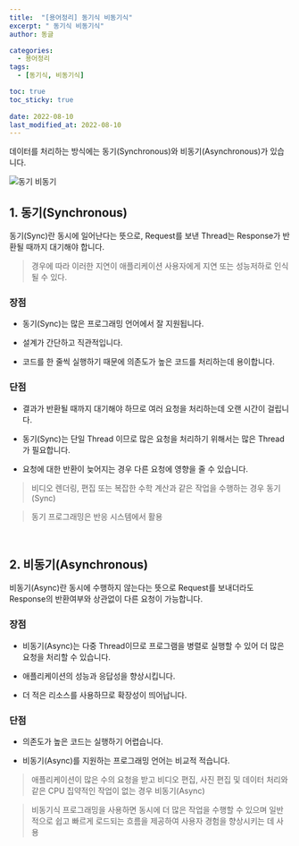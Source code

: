 ```yaml
---
title:  "[용어정리] 동기식 비동기식"
excerpt: " 동기식 비동기식"
author: 동글

categories:
  - 용어정리
tags:
  - [동기식, 비동기식]

toc: true
toc_sticky: true
 
date: 2022-08-10
last_modified_at: 2022-08-10
---
```


데이터를 처리하는 방식에는 동기(Synchronous)와 비동기(Asynchronous)가 있습니다. 
 
![동기 비동기](https://user-images.githubusercontent.com/109357459/183928996-8600ae9b-2d7f-4c05-ad92-84b9052330db.jpg)

## 1. 동기(Synchronous)  
동기(Sync)란 동시에 일어난다는 뜻으로, Request를 보낸 Thread는 Response가 반환될 때까지 대기해야 합니다.  

> 경우에 따라 이러한 지연이 애플리케이션 사용자에게 지연 또는 성능저하로 인식될 수 있다.  

### 장점  
- 동기(Sync)는 많은 프로그래밍 언어에서 잘 지원됩니다.  

- 설계가 간단하고 직관적입니다.

- 코드를 한 줄씩 실행하기 때문에 의존도가 높은 코드를 처리하는데 용이합니다.

### 단점  
- 결과가 반환될 때까지 대기해야 하므로 여러 요청을 처리하는데 오랜 시간이 걸립니다.  

- 동기(Sync)는 단일 Thread 이므로 많은 요청을 처리하기 위해서는 많은 Thread가 필요합니다. 

- 요청에 대한 반환이 늦어지는 경우 다른 요청에 영향을 줄 수 있습니다.

> 비디오 렌더링, 편집 또는 복잡한 수학 계산과 같은 작업을 수행하는 경우 동기(Sync)  

> 동기 프로그래밍은 반응 시스템에서 활용

&nbsp;  

## 2. 비동기(Asynchronous)    
비동기(Async)란 동시에 수행하지 않는다는 뜻으로 Request를 보내더라도 Response의 반환여부와 상관없이 다른 요청이 가능합니다.  

### 장점  
- 비동기(Async)는 다중 Thread이므로 프로그램을 병렬로 실행할 수 있어 더 많은 요청을 처리할 수 있습니다.

- 애플리케이션의 성능과 응답성을 향상시킵니다.  

- 더 적은 리소스를 사용하므로 확장성이 띄어납니다.  

### 단점  
- 의존도가 높은 코드는 실행하기 어렵습니다.  

- 비동기(Async)를 지원하는 프로그래밍 언어는 비교적 적습니다. 


> 애플리케이션이 많은 수의 요청을 받고 비디오 편집, 사진 편집 및 데이터 처리와 같은 CPU 집약적인 작업이 없는 경우 비동기(Async)  

> 비동기식 프로그래밍을 사용하면 동시에 더 많은 작업을 수행할 수 있으며 일반적으로 쉽고 빠르게 로드되는 흐름을 제공하여 사용자 경험을 향상시키는 데 사용
